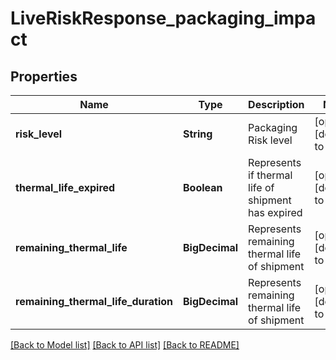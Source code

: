# LiveRiskResponse_packaging_impact
## Properties

| Name | Type | Description | Notes |
|------------ | ------------- | ------------- | -------------|
| **risk\_level** | **String** | Packaging Risk level | [optional] [default to null] |
| **thermal\_life\_expired** | **Boolean** | Represents if thermal life of shipment has expired | [optional] [default to null] |
| **remaining\_thermal\_life** | **BigDecimal** | Represents remaining thermal life of shipment | [optional] [default to null] |
| **remaining\_thermal\_life\_duration** | **BigDecimal** | Represents remaining thermal life of shipment | [optional] [default to null] |

[[Back to Model list]](../README.md#documentation-for-models) [[Back to API list]](../README.md#documentation-for-api-endpoints) [[Back to README]](../README.md)

